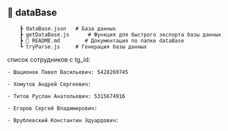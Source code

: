 ## 📂 dataBase
```
    ┣ dataBase.json   # База данных
    ┣ getDataBase.js      # Функция для быстрого экспорта базы данных
    ┣ 📜 README.md        # Документация по папке dataBase
    ┗ tryParse.js     # Генерация базы данных
```

список сотрудников с tg_id:

    - Шационок Павел Васильевич: 5428269745

    - Хомутов Андрей Сергеевич:

    - Титов Руслан Анатольевич: 5315674916

    - Егоров Сергей Владимирович:

    - Врублевский Константин Эдуардович: 